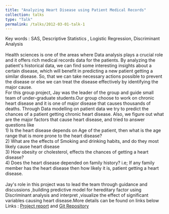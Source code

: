 ```yaml
---
title: "Analyzing Heart Disease using Patient Medical Records"
collection: talks
type: "Talk"
permalink: /talks/2012-03-01-talk-1
---
```

Key words : SAS, Descriptive Statistics , Logistic Regression, Discriminant Analysis <br/>
<br/>
​Health sciences is one of the areas where Data analysis plays a crucial role and it offers rich medical records data for the patients. By analyzing the patient's historical data, we can find some interesting insights about a certain disease, which will benefit in predicting a new patient getting a similar disease. So, that we can take necessary actions possible to prevent the disease or else we can treat the disease effectively by identifying the major cause.<br/>
For this group project, Jay was the leader of the group and guide small team of under-graduate students.Our group choose to work on chronic heart disease and it is one of major disease that causes thousands of deaths. Through Data modelling on patient data we try to predict the chances of a patient getting chronic heart disease. Also, we figure out what are the major factors that cause heart disease, and tried to answer questions like<br/>
​​1) Is the heart disease depends on Age of the patient, then what is the age range that is more prone to the heart disease?<br/>
2) What are the effects of Smoking and drinking habits, and do they most likely cause heart disease<br/>
3) How obesity or cholesterol, effects the chances of getting a heart disease?<br/>
4) Does the heart disease depended on family history? i.e; If any family member has the heart disease then how likely it is, patient getting a heart disease.<br/>   
​Jay's role in this project was to lead the team through guidance and discussions ,building  predictive model for hereditary factor using Discriminant analysis and interpret ,visualize the effect of significant variables causing heart disease.More details can be found on links below<br/>
​Links : [Project report](https://github.com/bandjay/Heart_Disease_project/blob/master/Final_Project_Report.pdf) and [Git Repository](https://github.com/bandjay/Heart_Disease_project) 